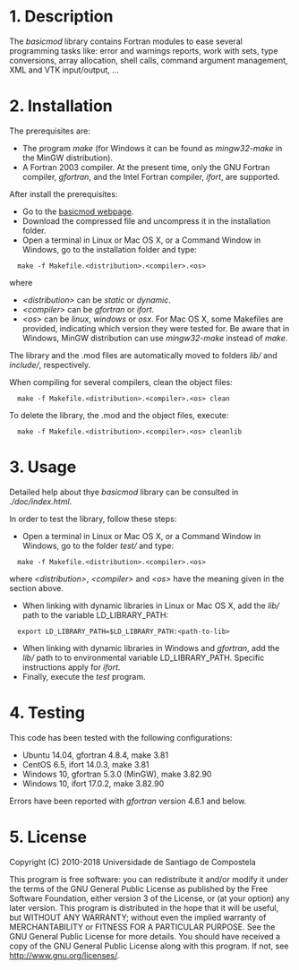 # 1. Description

The _basicmod_ library contains Fortran modules to ease several programming tasks like: error and warnings reports, work with sets, type conversions, array allocation, shell calls, command argument management, XML and VTK input/output, ...

# 2. Installation

The prerequisites are: 
- The program _make_ (for Windows it can be found as _mingw32-make_ in the MinGW distribution).
- A Fortran 2003 compiler. At the present time, only the GNU Fortran compiler, _gfortran_, and the Intel Fortran compiler, _ifort_, are supported.

After install the prerequisites:
- Go to the [basicmod webpage](https://sourceforge.net/projects/basicmod/).
- Download the compressed file and uncompress it in the installation folder.
- Open a terminal in Linux or Mac OS X, or a Command Window in Windows, go to the installation folder and type:
```shell
  make -f Makefile.<distribution>.<compiler>.<os>
```
where 
 - _&lt;distribution&gt;_ can be _static_ or _dynamic_.
 - _&lt;compiler&gt;_  can be _gfortran_ or _ifort_.
 - _&lt;os&gt;_ can be _linux_, _windows_ or _osx_. For Mac OS X, some Makefiles are provided, indicating which version they were tested for. Be aware that in Windows, MinGW distribution can use _mingw32-make_ instead of _make_.

The library and the .mod files are automatically moved to folders _lib/_  and _include/_, respectively.

When compiling for several compilers, clean the object files:
```shell
  make -f Makefile.<distribution>.<compiler>.<os> clean
```

To delete the library, the .mod and the object files, execute:
```shell
  make -f Makefile.<distribution>.<compiler>.<os> cleanlib
```

# 3. Usage

Detailed help about thye _basicmod_ library can be consulted in _./doc/index.html_.

In order to test the library, follow these steps:
- Open a terminal in Linux or Mac OS X, or a Command Window in Windows, go to the folder _test/_ and type:
```shell
  make -f Makefile.<distribution>.<compiler>.<os>
```
where _&lt;distribution&gt;_, _&lt;compiler&gt;_ and _&lt;os&gt;_ have the meaning given in the section above.

- When linking with dynamic libraries in Linux or Mac OS X, add the _lib/_ path to the variable LD\_LIBRARY\_PATH:
```shell 
  export LD_LIBRARY_PATH=$LD_LIBRARY_PATH:<path-to-lib>
```
- When linking with dynamic libraries in Windows and _gfortran_, add the _lib/_ path to to environmental variable LD_LIBRARY_PATH. Specific instructions apply for _ifort_.
- Finally, execute the _test_ program.

# 4. Testing

This code has been tested with the following configurations:
 - Ubuntu  14.04, gfortran 4.8.4,         make 3.81 
 - CentOS   6.5,  ifort   14.0.3,         make 3.81
 - Windows 10,    gfortran 5.3.0 (MinGW), make 3.82.90
 - Windows 10,    ifort   17.0.2,         make 3.82.90

Errors have been reported with _gfortran_ version 4.6.1 and below.

# 5. License

Copyright (C) 2010-2018 Universidade de Santiago de Compostela

This program is free software: you can redistribute it and/or modify it under the terms of the GNU General Public License as published by the Free Software Foundation, either version 3 of the License, or (at your option) any later version.
This program is distributed in the hope that it will be useful, but WITHOUT ANY WARRANTY; without even the implied warranty of MERCHANTABILITY or FITNESS FOR A PARTICULAR PURPOSE. See the GNU General Public License for more details.
You should have received a copy of the GNU General Public License along with this program. If not, see http://www.gnu.org/licenses/.


